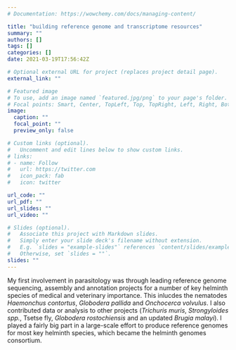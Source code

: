 ```yaml
---
# Documentation: https://wowchemy.com/docs/managing-content/

title: "building reference genome and transcriptome resources"
summary: ""
authors: []
tags: []
categories: []
date: 2021-03-19T17:56:42Z

# Optional external URL for project (replaces project detail page).
external_link: ""

# Featured image
# To use, add an image named `featured.jpg/png` to your page's folder.
# Focal points: Smart, Center, TopLeft, Top, TopRight, Left, Right, BottomLeft, Bottom, BottomRight.
image:
  caption: ""
  focal_point: ""
  preview_only: false

# Custom links (optional).
#   Uncomment and edit lines below to show custom links.
# links:
# - name: Follow
#   url: https://twitter.com
#   icon_pack: fab
#   icon: twitter

url_code: ""
url_pdf: ""
url_slides: ""
url_video: ""

# Slides (optional).
#   Associate this project with Markdown slides.
#   Simply enter your slide deck's filename without extension.
#   E.g. `slides = "example-slides"` references `content/slides/example-slides.md`.
#   Otherwise, set `slides = ""`.
slides: ""
---
```

My first involvement in parasitology was through leading reference genome sequencing, assembly and annotation projects for a number of key helminth species of medical and veterinary importance. This inlucdes the nematodes *Haemonchus contortus*, *Globodera pallida* and *Onchocerca volvulus*. I also contributed data or analysis to other projects (*Trichuris muris*, *Strongyloides spp.*, Tsetse fly, *Globodera rostochiensis* and an updated *Brugia malayi*). I played a fairly big part in a large-scale effort to produce reference genomes for most key helminth species, which became the helminth genomes consortium.
